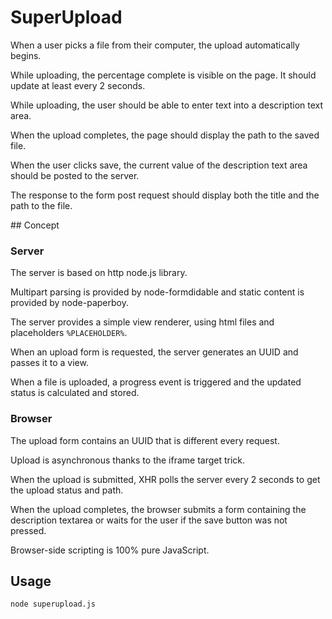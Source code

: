 # SuperUpload

When a user picks a file from their computer, the upload automatically begins. 

While uploading, the percentage complete is visible on the page. It should update at least every 2 seconds.

While uploading, the user should be able to enter text into a description text area.

When the upload completes, the page should display the path to the saved file. 

When the user clicks save, the current value of the description text area should be posted to the server. 

The response to the form post request should display both the title and the path to the file.

## Concept

### Server
The server is based on http node.js library.

Multipart parsing is provided by node-formdidable and static content is provided by node-paperboy.

The server provides a simple view renderer, using html files and placeholders `%PLACEHOLDER%`.

When an upload form is requested, the server generates an UUID and passes it to a view.

When a file is uploaded, a progress event is triggered and the updated status is calculated and stored.


### Browser
The upload form contains an UUID that is different every request.

Upload is asynchronous thanks to the iframe target trick.

When the upload is submitted, XHR polls the server every 2 seconds to get the upload status and path.

When the upload completes, the browser submits a form containing the description textarea or waits for
the user if the save button was not pressed.

Browser-side scripting is 100% pure JavaScript. 

## Usage

`node superupload.js`
